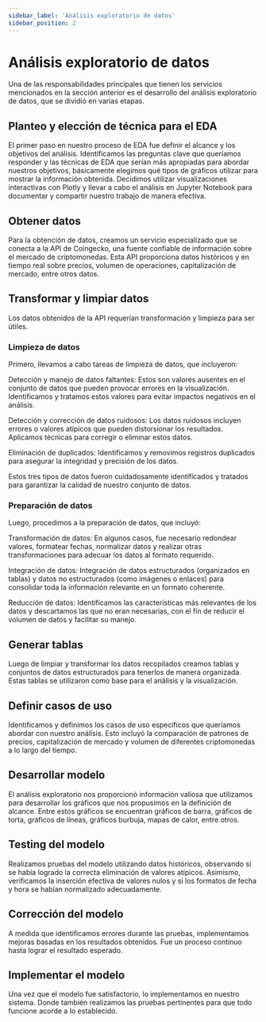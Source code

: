 ```yaml
---
sidebar_label: 'Análisis exploratorio de datos'
sidebar_position: 2
---
```


# Análisis exploratorio de datos

Una de las responsabilidades principales que tienen los servicios mencionados en la sección anterior es el desarrollo del análisis exploratorio de datos, que se dividió en varias etapas.

## Planteo y elección de técnica para el EDA

El primer paso en nuestro proceso de EDA fue definir el alcance y los objetivos del análisis. Identificamos las preguntas clave que queríamos responder y las técnicas de EDA que serían más apropiadas para abordar nuestros objetivos, básicamente elegimos qué tipos de gráficos utilizar para mostrar la información obtenida. Decidimos utilizar visualizaciones interactivas con Plotly y llevar a cabo el análisis en Jupyter Notebook para documentar y compartir nuestro trabajo de manera efectiva. 

## Obtener datos

Para la obtención de datos, creamos un servicio especializado que se conecta a la API de Coingecko, una fuente confiable de información sobre el mercado de criptomonedas. Esta API proporciona datos históricos y en tiempo real sobre precios, volumen de operaciones, capitalización de mercado, entre otros datos.

## Transformar y limpiar datos

Los datos obtenidos de la API requerían transformación y limpieza para ser útiles. 

### Limpieza de datos

Primero, llevamos a cabo tareas de limpieza de datos, que incluyeron:

Detección y manejo de datos faltantes: Estos son valores ausentes en el conjunto de datos que pueden provocar errores en la visualización. Identificamos y tratamos estos valores para evitar impactos negativos en el análisis.

Detección y corrección de datos ruidosos: Los datos ruidosos incluyen errores o valores atípicos que pueden distorsionar los resultados. Aplicamos técnicas para corregir o eliminar estos datos.

Eliminación de duplicados: Identificamos y removimos registros duplicados para asegurar la integridad y precisión de los datos.

Estos tres tipos de datos fueron cuidadosamente identificados y tratados para garantizar la calidad de nuestro conjunto de datos.

### Preparación de datos

Luego, procedimos a la preparación de datos, que incluyó:

Transformación de datos: En algunos casos, fue necesario redondear valores, formatear fechas, normalizar datos y realizar otras transformaciones para adecuar los datos al formato requerido.

Integración de datos: Integración de datos estructurados (organizados en tablas) y datos no estructurados (como imágenes o enlaces) para consolidar toda la información relevante en un formato coherente.

Reducción de datos: Identificamos las características más relevantes de los datos y descartamos las que no eran necesarias, con el fin de reducir el volumen de datos y facilitar su manejo.

## Generar tablas

Luego de limpiar y transformar los datos recopilados creamos tablas y conjuntos de datos estructurados para tenerlos de manera organizada. Estas tablas se utilizaron como base para el análisis y la visualización.

## Definir casos de uso

Identificamos y definimos los casos de uso específicos que queríamos abordar con nuestro análisis. Esto incluyó la comparación de patrones de precios, capitalización de mercado y volumen de diferentes criptomonedas a lo largo del tiempo.

## Desarrollar modelo

El análisis exploratorio nos proporcionó información valiosa que utilizamos para desarrollar los gráficos que nos propusimos en la definición de alcance. Entre estos gráficos se encuentran gráficos de barra, gráficos de torta, gráficos de líneas, gráficos burbuja, mapas de calor, entre otros.

## Testing del modelo

Realizamos pruebas del modelo utilizando datos históricos, observando si se había logrado la correcta eliminación de valores atípicos. Asimismo, verificamos la inserción efectiva de valores nulos y si los formatos de fecha y hora se habían normalizado adecuadamente.

## Corrección del modelo

A medida que identificamos errores durante las pruebas, implementamos mejoras basadas en los resultados obtenidos. Fue un proceso continuo hasta lograr el resultado esperado.

## Implementar el modelo

Una vez que el modelo fue satisfactorio, lo implementamos en nuestro sistema. Donde también realizamos las pruebas pertinentes para que todo funcione acorde a lo establecido.
